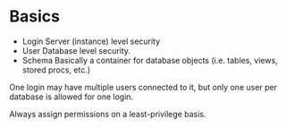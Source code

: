 # Basics

- Login
  Server (instance) level security
- User
  Database level security.
- Schema
  Basically a container for database objects (i.e. tables, views, stored procs, etc.)

One login may have multiple users connected to it, but only one user per database is allowed for one login.

Always assign permissions on a least-privilege basis.
